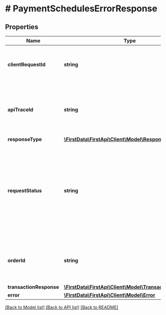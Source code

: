 # # PaymentSchedulesErrorResponse

## Properties

Name | Type | Description | Notes
------------ | ------------- | ------------- | -------------
**clientRequestId** | **string** | Echoes back the value in the request header for tracking. | [optional] 
**apiTraceId** | **string** | Request identifier in API, can be used to request logs from the support team. | [optional] 
**responseType** | [**\FirstData\FirstApi\Client\Model\ResponseType**](ResponseType.md) |  | [optional] 
**requestStatus** | **string** | Result of requested operation. If it&#39;s anything other than &#39;SUCCESS&#39;, please refer to 400s HTTP error codes or decline. See Error object for details. | [optional] 
**orderId** | **string** | Client order ID if supplied by client, otherwise the order ID. | [optional] 
**transactionResponse** | [**\FirstData\FirstApi\Client\Model\TransactionResponse**](TransactionResponse.md) |  | [optional] 
**error** | [**\FirstData\FirstApi\Client\Model\Error**](Error.md) |  | [optional] 

[[Back to Model list]](../../README.md#documentation-for-models) [[Back to API list]](../../README.md#documentation-for-api-endpoints) [[Back to README]](../../README.md)


